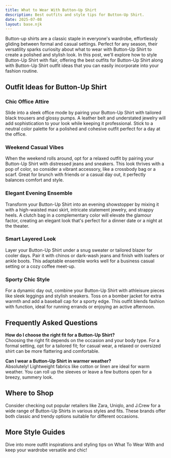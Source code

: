 ```yaml
---  
title: What to Wear With Button-Up Shirt  
description: Best outfits and style tips for Button-Up Shirt.  
date: 2025-07-08  
layout: base.njk  
---  
```

  
Button-up shirts are a classic staple in everyone's wardrobe, effortlessly gliding between formal and casual settings. Perfect for any season, their versatility sparks curiosity about what to wear with Button-Up Shirt to create a polished and stylish look. In this post, we'll explore how to style Button-Up Shirt with flair, offering the best outfits for Button-Up Shirt along with Button-Up Shirt outfit ideas that you can easily incorporate into your fashion routine.
  
## Outfit Ideas for Button-Up Shirt
  
### Chic Office Attire  
Slide into a sleek office mode by pairing your Button-Up Shirt with tailored black trousers and glossy pumps. A leather belt and understated jewelry will add sophistication to your look while keeping it professional. Stick to a neutral color palette for a polished and cohesive outfit perfect for a day at the office.
  
### Weekend Casual Vibes  
When the weekend rolls around, opt for a relaxed outfit by pairing your Button-Up Shirt with distressed jeans and sneakers. This look thrives with a pop of color, so consider a vibrant accessory, like a crossbody bag or a scarf. Great for brunch with friends or a casual day out, it perfectly balances comfort and style.
  
### Elegant Evening Ensemble  
Transform your Button-Up Shirt into an evening showstopper by mixing it with a high-waisted maxi skirt, intricate statement jewelry, and strappy heels. A clutch bag in a complementary color will elevate the glamour factor, creating an elegant look that's perfect for a dinner date or a night at the theater.
  
### Smart Layered Look  
Layer your Button-Up Shirt under a snug sweater or tailored blazer for cooler days. Pair it with chinos or dark-wash jeans and finish with loafers or ankle boots. This adaptable ensemble works well for a business casual setting or a cozy coffee meet-up.
  
### Sporty Chic Style  
For a dynamic day out, combine your Button-Up Shirt with athleisure pieces like sleek leggings and stylish sneakers. Toss on a bomber jacket for extra warmth and add a baseball cap for a sporty edge. This outfit blends fashion with function, ideal for running errands or enjoying an active afternoon.
  
## Frequently Asked Questions
  
**How do I choose the right fit for a Button-Up Shirt?**  
Choosing the right fit depends on the occasion and your body type. For a formal setting, opt for a tailored fit; for casual wear, a relaxed or oversized shirt can be more flattering and comfortable.  
  
**Can I wear a Button-Up Shirt in warmer weather?**  
Absolutely! Lightweight fabrics like cotton or linen are ideal for warm weather. You can roll up the sleeves or leave a few buttons open for a breezy, summery look.  
  
## Where to Shop
  
Consider checking out popular retailers like Zara, Uniqlo, and J.Crew for a wide range of Button-Up Shirts in various styles and fits. These brands offer both classic and trendy options suitable for different occasions.
  
## More Style Guides
  
Dive into more outfit inspirations and styling tips on What To Wear With and keep your wardrobe versatile and chic!